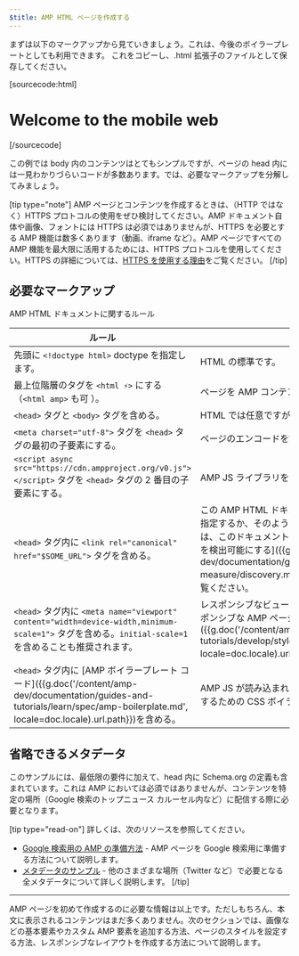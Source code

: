 ```yaml
---
$title: AMP HTML ページを作成する
---
```


まずは以下のマークアップから見ていきましょう。これは、今後のボイラープレートとしても利用できます。
これをコピーし、.html 拡張子のファイルとして保存してください。

[sourcecode:html]
<!doctype html>
<html amp lang="en">
  <head>
    <meta charset="utf-8">
    <script async src="https://cdn.ampproject.org/v0.js"></script>
    <title>Hello, AMPs</title>
    <link rel="canonical" href="{{doc.url}}">
    <meta name="viewport" content="width=device-width,minimum-scale=1,initial-scale=1">
    <script type="application/ld+json">
      {
        "@context": "http://schema.org",
        "@type": "NewsArticle",
        "headline": "Open-source framework for publishing content",
        "datePublished": "2015-10-07T12:02:41Z",
        "image": [
          "logo.jpg"
        ]
      }
    </script>
    <style amp-boilerplate>body{-webkit-animation:-amp-start 8s steps(1,end) 0s 1 normal both;-moz-animation:-amp-start 8s steps(1,end) 0s 1 normal both;-ms-animation:-amp-start 8s steps(1,end) 0s 1 normal both;animation:-amp-start 8s steps(1,end) 0s 1 normal both}@-webkit-keyframes -amp-start{from{visibility:hidden}to{visibility:visible}}@-moz-keyframes -amp-start{from{visibility:hidden}to{visibility:visible}}@-ms-keyframes -amp-start{from{visibility:hidden}to{visibility:visible}}@-o-keyframes -amp-start{from{visibility:hidden}to{visibility:visible}}@keyframes -amp-start{from{visibility:hidden}to{visibility:visible}}</style><noscript><style amp-boilerplate>body{-webkit-animation:none;-moz-animation:none;-ms-animation:none;animation:none}</style></noscript>
  </head>
  <body>
    <h1>Welcome to the mobile web</h1>
  </body>
</html>
[/sourcecode]

この例では body 内のコンテンツはとてもシンプルですが、ページの head 内には一見わかりづらいコードが多数あります。では、必要なマークアップを分解してみましょう。

[tip type="note"]
AMP ページとコンテンツを作成するときは、（HTTP ではなく）HTTPS プロトコルの使用をぜひ検討してください。AMP ドキュメント自体や画像、フォントには HTTPS は必須ではありませんが、HTTPS を必要とする AMP 機能は数多くあります（動画、iframe など）。AMP ページですべての AMP 機能を最大限に活用するためには、HTTPS プロトコルを使用してください。HTTPS の詳細については、[HTTPS を使用する理由](https://developers.google.com/web/fundamentals/security/encrypt-in-transit/why-https)をご覧ください。
[/tip]

## 必要なマークアップ

AMP HTML ドキュメントに関するルール

| ルール      | 説明 |
| --------- | ----------- |
| 先頭に `<!doctype html>` doctype を指定します。| HTML の標準です。 |
| 最上位階層のタグを `<html ⚡>` にする<br>（`<html amp>` も可 ）。| ページを AMP コンテンツとして識別します。|
| `<head>` タグと `<body>` タグを含める。| HTML では任意ですが、AMP では任意ではありません。
| `<meta charset="utf-8">` タグを `<head>` タグの最初の子要素にする。| ページのエンコードを識別します。|
| `<script async src="https://cdn.ampproject.org/v0.js"></script>` タグを `<head>` タグの 2 番目の子要素にする。| AMP JS ライブラリを含めて読み込みます。|
| `<head>` タグ内に `<link rel="canonical" href="$SOME_URL">` タグを含める。| この AMP HTML ドキュメントの通常の HTML バージョンを指定するか、そのような HTML バージョンが存在しない場合は、このドキュメント自体を指定します。詳しくは、[ページを検出可能にする]({{g.doc('/content/amp-dev/documentation/guides-and-tutorials/optimize-measure/discovery.md', locale=doc.locale).url.path}})をご覧ください。
| `<head>` タグ内に `<meta name="viewport" content="width=device-width,minimum-scale=1">` タグを含める。`initial-scale=1` を含めることも推奨されます。| レスポンシブなビューポートを指定します。詳しくは、[レスポンシブな AMP ページを作成する]({{g.doc('/content/amp-dev/documentation/guides-and-tutorials/develop/style_and_layout/responsive_design.md', locale=doc.locale).url.path}})をご覧ください。|
| `<head>` タグ内に [AMP ボイラープレート コード]({{g.doc('/content/amp-dev/documentation/guides-and-tutorials/learn/spec/amp-boilerplate.md', locale=doc.locale).url.path}})を含める。| AMP JS が読み込まれるまで、最初はコンテンツを非表示にするための CSS ボイラープレートです。|

## 省略できるメタデータ

このサンプルには、最低限の要件に加えて、head 内に Schema.org の定義も含まれています。これは AMP においては必須ではありませんが、コンテンツを特定の場所（Google 検索のトップニュース カルーセル内など）に配信する際に必要となります。

[tip type="read-on"] 詳しくは、次のリソースを参照してください。

* [Google 検索用の AMP の準備方法](https://developers.google.com/amp/docs) - AMP ページを Google 検索用に準備する方法について説明します。
* [メタデータのサンプル](https://github.com/ampproject/amphtml/tree/master/examples/metadata-examples) - 他のさまざまな場所（Twitter など）で必要となる全メタデータについて詳しく説明します。
[/tip]

<hr>

AMP ページを初めて作成するのに必要な情報は以上です。ただしもちろん、本文に表示されるコンテンツはまだ多くありません。次のセクションでは、画像などの基本要素やカスタム AMP 要素を追加する方法、ページのスタイルを設定する方法、レスポンシブなレイアウトを作成する方法について説明します。
